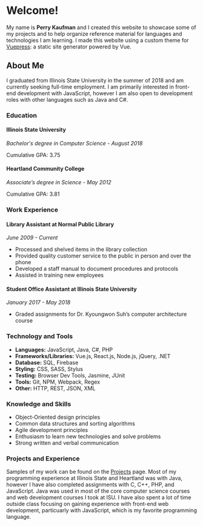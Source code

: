 # Welcome!

My name is **Perry Kaufman** and I created this website to showcase some of my projects and to help organize reference material for languages and technologies I am learning. I made this website using a custom theme for [Vuepress](https://vuepress.vuejs.org/): a static site generator powered by Vue.

## About Me

I graduated from Illinois State University in the summer of 2018 and am currently seeking full-time employment. I am primarily interested in front-end development with JavaScript, however I am also open to development roles with other languages such as Java and C#.

### Education
#### Illinois State University
_Bachelor's degree in Computer Science - August 2018_

Cumulative GPA: 3.75 

#### Heartland Community College
_Associate’s degree in Science - May 2012_

Cumulative GPA: 3.81

### Work Experience
#### Library Assistant at Normal Public Library
_June 2009 - Current_
* Processed and shelved items in the library collection
* Provided quality customer service to the public in person and over the phone
* Developed a staff manual to document procedures and protocols
* Assisted in training new employees

#### Student Office Assistant at Illinois State University
_January 2017 - May 2018_
* Graded assignments for Dr. Kyoungwon Suh’s computer architecture course

### Technology and Tools
* **Languages:** JavaScript, Java, C#, PHP
* **Frameworks/Libraries:** Vue.js, React.js, Node.js, jQuery, .NET
* **Database:** SQL, Firebase
* **Styling:** CSS, SASS, Stylus
* **Testing:** Browser Dev Tools, Jasmine, JUnit
* **Tools:**  Git, NPM, Webpack, Regex
* **Other:** HTTP, REST, JSON, XML

### Knowledge and Skills
* Object-Oriented design principles
* Common data structures and sorting algorithms
* Agile development principles
* Enthusiasm to learn new technologies and solve problems
* Strong written and verbal communication

### Projects and Experience
Samples of my work can be found on the [Projects](/projects/) page. Most of my programming experience at Illinois State and Heartland was with Java, however I have also completed assignments with C, C++, PHP, and JavaScript. Java was used in most of the core computer science courses and web development courses I took at ISU. I have also spent a lot of time outside class focusing on gaining experience with front-end web development, particuarly with JavaScript, which is my favorite programming language.